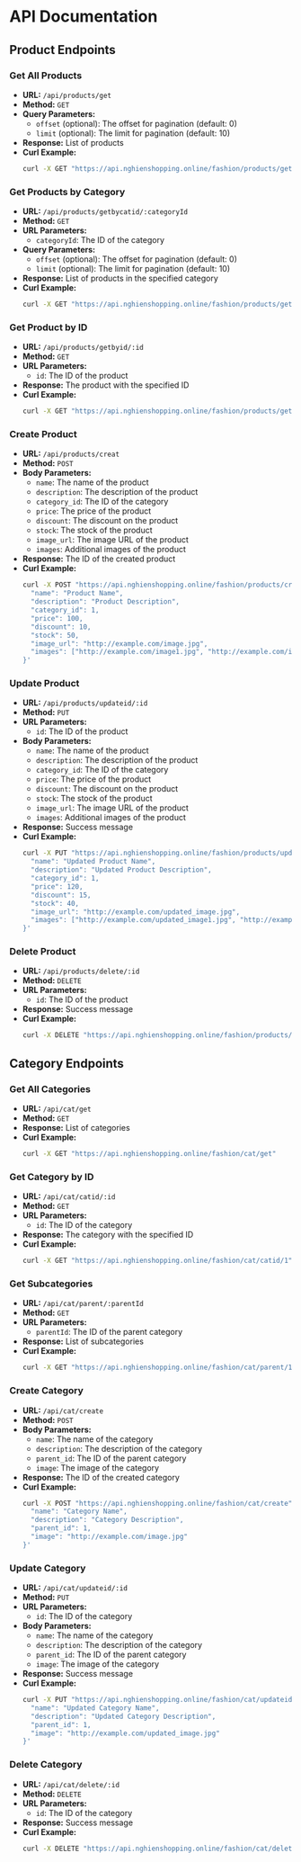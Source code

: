 # API Documentation

## Product Endpoints

### Get All Products

- **URL:** `/api/products/get`
- **Method:** `GET`
- **Query Parameters:**
  - `offset` (optional): The offset for pagination (default: 0)
  - `limit` (optional): The limit for pagination (default: 10)
- **Response:** List of products
- **Curl Example:**
  ```sh
  curl -X GET "https://api.nghienshopping.online/fashion/products/get?offset=0&limit=10"
  ```

### Get Products by Category

- **URL:** `/api/products/getbycatid/:categoryId`
- **Method:** `GET`
- **URL Parameters:**
  - `categoryId`: The ID of the category
- **Query Parameters:**
  - `offset` (optional): The offset for pagination (default: 0)
  - `limit` (optional): The limit for pagination (default: 10)
- **Response:** List of products in the specified category
- **Curl Example:**
  ```sh
  curl -X GET "https://api.nghienshopping.online/fashion/products/getbycatid/1?offset=0&limit=10"
  ```

### Get Product by ID

- **URL:** `/api/products/getbyid/:id`
- **Method:** `GET`
- **URL Parameters:**
  - `id`: The ID of the product
- **Response:** The product with the specified ID
- **Curl Example:**
  ```sh
  curl -X GET "https://api.nghienshopping.online/fashion/products/getbyid/1"
  ```

### Create Product

- **URL:** `/api/products/creat`
- **Method:** `POST`
- **Body Parameters:**
  - `name`: The name of the product
  - `description`: The description of the product
  - `category_id`: The ID of the category
  - `price`: The price of the product
  - `discount`: The discount on the product
  - `stock`: The stock of the product
  - `image_url`: The image URL of the product
  - `images`: Additional images of the product
- **Response:** The ID of the created product
- **Curl Example:**
  ```sh
  curl -X POST "https://api.nghienshopping.online/fashion/products/creat" -H "Content-Type: application/json" -d '{
    "name": "Product Name",
    "description": "Product Description",
    "category_id": 1,
    "price": 100,
    "discount": 10,
    "stock": 50,
    "image_url": "http://example.com/image.jpg",
    "images": ["http://example.com/image1.jpg", "http://example.com/image2.jpg"]
  }'
  ```

### Update Product

- **URL:** `/api/products/updateid/:id`
- **Method:** `PUT`
- **URL Parameters:**
  - `id`: The ID of the product
- **Body Parameters:**
  - `name`: The name of the product
  - `description`: The description of the product
  - `category_id`: The ID of the category
  - `price`: The price of the product
  - `discount`: The discount on the product
  - `stock`: The stock of the product
  - `image_url`: The image URL of the product
  - `images`: Additional images of the product
- **Response:** Success message
- **Curl Example:**
  ```sh
  curl -X PUT "https://api.nghienshopping.online/fashion/products/updateid/1" -H "Content-Type: application/json" -d '{
    "name": "Updated Product Name",
    "description": "Updated Product Description",
    "category_id": 1,
    "price": 120,
    "discount": 15,
    "stock": 40,
    "image_url": "http://example.com/updated_image.jpg",
    "images": ["http://example.com/updated_image1.jpg", "http://example.com/updated_image2.jpg"]
  }'
  ```

### Delete Product

- **URL:** `/api/products/delete/:id`
- **Method:** `DELETE`
- **URL Parameters:**
  - `id`: The ID of the product
- **Response:** Success message
- **Curl Example:**
  ```sh
  curl -X DELETE "https://api.nghienshopping.online/fashion/products/delete/1"
  ```

## Category Endpoints

### Get All Categories

- **URL:** `/api/cat/get`
- **Method:** `GET`
- **Response:** List of categories
- **Curl Example:**
  ```sh
  curl -X GET "https://api.nghienshopping.online/fashion/cat/get"
  ```

### Get Category by ID

- **URL:** `/api/cat/catid/:id`
- **Method:** `GET`
- **URL Parameters:**
  - `id`: The ID of the category
- **Response:** The category with the specified ID
- **Curl Example:**
  ```sh
  curl -X GET "https://api.nghienshopping.online/fashion/cat/catid/1"
  ```

### Get Subcategories

- **URL:** `/api/cat/parent/:parentId`
- **Method:** `GET`
- **URL Parameters:**
  - `parentId`: The ID of the parent category
- **Response:** List of subcategories
- **Curl Example:**
  ```sh
  curl -X GET "https://api.nghienshopping.online/fashion/cat/parent/1"
  ```

### Create Category

- **URL:** `/api/cat/create`
- **Method:** `POST`
- **Body Parameters:**
  - `name`: The name of the category
  - `description`: The description of the category
  - `parent_id`: The ID of the parent category
  - `image`: The image of the category
- **Response:** The ID of the created category
- **Curl Example:**
  ```sh
  curl -X POST "https://api.nghienshopping.online/fashion/cat/create" -H "Content-Type: application/json" -d '{
    "name": "Category Name",
    "description": "Category Description",
    "parent_id": 1,
    "image": "http://example.com/image.jpg"
  }'
  ```

### Update Category

- **URL:** `/api/cat/updateid/:id`
- **Method:** `PUT`
- **URL Parameters:**
  - `id`: The ID of the category
- **Body Parameters:**
  - `name`: The name of the category
  - `description`: The description of the category
  - `parent_id`: The ID of the parent category
  - `image`: The image of the category
- **Response:** Success message
- **Curl Example:**
  ```sh
  curl -X PUT "https://api.nghienshopping.online/fashion/cat/updateid/1" -H "Content-Type: application/json" -d '{
    "name": "Updated Category Name",
    "description": "Updated Category Description",
    "parent_id": 1,
    "image": "http://example.com/updated_image.jpg"
  }'
  ```

### Delete Category

- **URL:** `/api/cat/delete/:id`
- **Method:** `DELETE`
- **URL Parameters:**
  - `id`: The ID of the category
- **Response:** Success message
- **Curl Example:**
  ```sh
  curl -X DELETE "https://api.nghienshopping.online/fashion/cat/delete/1"
  ```
